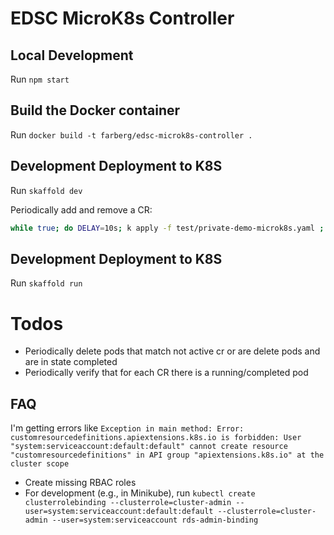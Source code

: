 # EDSC MicroK8s Controller

## Local Development

Run `npm start`

## Build the Docker container

Run `docker build -t farberg/edsc-microk8s-controller .`

## Development Deployment to K8S

Run `skaffold dev`

Periodically add and remove a CR:

```bash
while true; do DELAY=10s; k apply -f test/private-demo-microk8s.yaml ; sleep $DELAY; k delete microkeights.mk8.farberg.de --all ; sleep $DELAY; done
```

## Development Deployment to K8S

Run `skaffold run`

# Todos

- Periodically delete pods that match not active cr or are delete pods and are in state completed
- Periodically verify that for each CR there is a running/completed pod

## FAQ

I'm getting errors like `Exception in main method: Error: customresourcedefinitions.apiextensions.k8s.io is forbidden: User "system:serviceaccount:default:default" cannot create resource "customresourcedefinitions" in API group "apiextensions.k8s.io" at the cluster scope`
- Create missing RBAC roles
- For development (e.g., in Minikube), run `kubectl create clusterrolebinding --clusterrole=cluster-admin --user=system:serviceaccount:default:default --clusterrole=cluster-admin --user=system:serviceaccount rds-admin-binding`